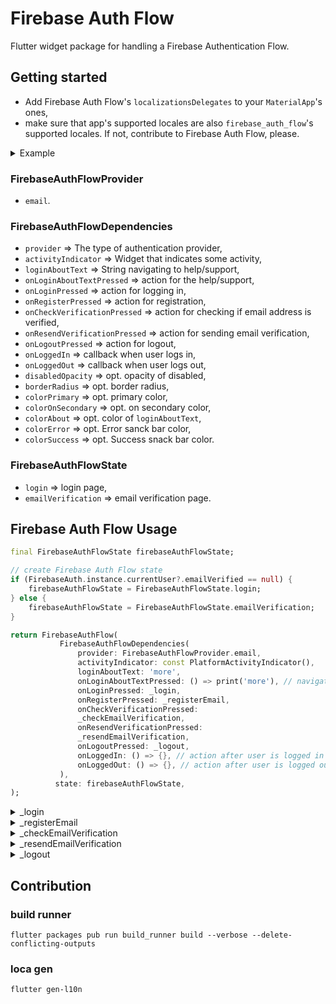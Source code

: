 <!--
This README describes the package. If you publish this package to pub.dev,
this README's contents appear on the landing page for your package.

For information about how to write a good package README, see the guide for
[writing package pages](https://dart.dev/guides/libraries/writing-package-pages).

For general information about developing packages, see the Dart guide for
[creating packages](https://dart.dev/guides/libraries/create-library-packages)
and the Flutter guide for
[developing packages and plugins](https://flutter.dev/developing-packages).
-->

# Firebase Auth Flow

Flutter widget package for handling a Firebase Authentication Flow.

## Getting started

- Add Firebase Auth Flow's `localizationsDelegates` to your `MaterialApp`'s ones,
- make sure that app's supported locales are also `firebase_auth_flow`'s supported locales. If not, contribute to Firebase Auth Flow, please.

<details>
<summary>Example</summary>

``` dart
import 'package:firebase_auth_flow/l10n/app_localizations.dart'
    as firebase_auth_flow;

class App extends StatelessWidget {
  const App({super.key});

  @override
  Widget build(BuildContext context) {
    return MaterialApp.router(
      title: Flavors.title,
      localizationsDelegates: _localizationsDelegates,
      supportedLocales: _supportedLocales,
      theme: ThemeData(
        primarySwatch: Colors.blue,
      ),
      routerConfig: appRouter,
    );
  }

  Iterable<LocalizationsDelegate<dynamic>>? get _localizationsDelegates => [
        ...AppLocalizations.localizationsDelegates,
        ...firebase_auth_flow.AppLocalizations.localizationsDelegates,
      ];

  Iterable<Locale> get _supportedLocales {
    // Make sure app's supported locales are also firebase_auth_flow's supported locales
    for (final loca in AppLocalizations.supportedLocales) {
      if (!firebase_auth_flow.AppLocalizations.supportedLocales
          .contains(loca)) {
        throw UnsupportedError(
          "Not all app's supported locales are also firebase_auth_flow's supported locales. Head to firebase_auth_flow's doc.",
        );
      }
    }
    return AppLocalizations.supportedLocales;
  }
}
```

</details>

### FirebaseAuthFlowProvider

- `email`.

### FirebaseAuthFlowDependencies

- `provider` => The type of authentication provider,
- `activityIndicator` => Widget that indicates some activity,
- `loginAboutText` => String navigating to help/support,
- `onLoginAboutTextPressed` => action for the help/support,
- `onLoginPressed` => action for logging in,
- `onRegisterPressed` => action for registration,
- `onCheckVerificationPressed` => action for checking if email address is verified,
- `onResendVerificationPressed` => action for sending email verification,
- `onLogoutPressed` => action for logout,
- `onLoggedIn` => callback when user logs in,
- `onLoggedOut` => callback when user logs out,
- `disabledOpacity` => opt. opacity of disabled,
- `borderRadius` => opt. border radius,
- `colorPrimary` => opt. primary color,
- `colorOnSecondary` => opt. on secondary color,
- `colorAbout` => opt. color of `loginAboutText`,
- `colorError` => opt. Error sanck bar color,
- `colorSuccess` => opt. Success snack bar color.

### FirebaseAuthFlowState

- `login` => login page,
- `emailVerification` => email verification page.

## Firebase Auth Flow Usage

``` dart
final FirebaseAuthFlowState firebaseAuthFlowState;

// create Firebase Auth Flow state
if (FirebaseAuth.instance.currentUser?.emailVerified == null) {
    firebaseAuthFlowState = FirebaseAuthFlowState.login;
} else {
    firebaseAuthFlowState = FirebaseAuthFlowState.emailVerification;
}

return FirebaseAuthFlow(
           FirebaseAuthFlowDependencies(
               provider: FirebaseAuthFlowProvider.email,
               activityIndicator: const PlatformActivityIndicator(),
               loginAboutText: 'more',
               onLoginAboutTextPressed: () => print('more'), // navigate to more/help
               onLoginPressed: _login,
               onRegisterPressed: _registerEmail,
               onCheckVerificationPressed:
               _checkEmailVerification,
               onResendVerificationPressed:
               _resendEmailVerification,
               onLogoutPressed: _logout,
               onLoggedIn: () => {}, // action after user is logged in
               onLoggedOut: () => {}, // action after user is logged out
           ),
          state: firebaseAuthFlowState,
);
```

<details>
<summary>_login</summary>

``` dart
Future<void> _login({
    required String email,
    required String password,
    required void Function({String? errorCode, bool? isEmailVerified})
    onLoginDone,
}) async {
    try {
        await _signIntoFirebase(email: email, password: password);
        await FirebaseAuth.instance.currentUser?.reload();
        onLoginDone(errorCode: null, isEmailVerified: isEmailVerified);
    } catch (errorCode) {
        onLoginDone(
            errorCode: errorCode.toString(),
        );
    }
}

Future<void> _signIntoFirebase({
    required String email,
    required String password,
}) async {
    try {
        await FirebaseAuth.instance
        .signInWithEmailAndPassword(email: email, password: password);
        Logging.log.info('$runtimeType -> _signIntoFirebase: signed in');
    } on FirebaseAuthException catch (e, stackTrace) {
        Logging.log.severe(
            '$runtimeType -> _signIntoFirebase: ${e.toString()}',
            e,
            stackTrace,
        );
        return Future.error(e.code);
    } catch (e, stackTrace) {
        Logging.log.severe(
            '$runtimeType -> _signIntoFirebase: ${e.toString()}',
            e,
            stackTrace,
        );
        return Future.error(FirebaseAuthFlowError.universal.code);
    }
}
```

</details>

<details>
<summary>_registerEmail</summary>

``` dart
Future<void> _registerEmail({
    required String email,
    required String password,
    required void Function({String? errorCode}) onRegisterDone,
}) async {
    try {
        await _createFirebaseAccount(
            email: email,
            password: password,
        );
        await _sendEmailVerification();
        onRegisterDone(errorCode: null);
    } catch (errorCode) {
        onRegisterDone(
            errorCode: errorCode.toString(),
        );
    }
}

Future<void> _createFirebaseAccount({
    required String email,
    required String password,
}) async {
    try {
        await FirebaseAuth.instance.createUserWithEmailAndPassword(
            email: email,
            password: password,
        );
        Logging.log.info('$runtimeType -> _createFirebaseAccount: created');
    } on FirebaseAuthException catch (e, stackTrace) {
        Logging.log.severe(
            '$runtimeType -> _createFirebaseAccountOut: ${e.toString()}',
            e,
            stackTrace,
        );
        return Future.error(e.code);
    } catch (e, stackTrace) {
        Logging.log.severe(
            '$runtimeType -> _createFirebaseAccountOut: ${e.toString()}',
            e,
            stackTrace,
        );
        return Future.error(FirebaseAuthFlowError.universal.code);
    }
}

Future<void> _sendEmailVerification() async {
    final user = FirebaseAuth.instance.currentUser;

    if (user != null && !user.emailVerified) {
        await user.sendEmailVerification();
        Logging.log.info('$runtimeType -> sendEmailVerification: sent');
    } else {
        return Future.error(FirebaseAuthFlowError.userLoggedOut.code);
    }
}
```

</details>

<details>
<summary>_checkEmailVerification</summary>

``` dart
Future<void> _checkEmailVerification({
    required void Function({String? errorCode, bool? isEmailVerified})
    onCheckDone,
}) async {
    try {
        final isEmailVerified = await _isEmailVerified();
        if (!isEmailVerified) {
            Logging.log.info(
                '$runtimeType -> checkEmailVerification: email is not verified',
            );
            onCheckDone(errorCode: FirebaseAuthFlowError.emailNotVerified.code);
        } else {
            Logging.log.info(
                '$runtimeType -> checkEmailVerification: email is verified',
            );
            onCheckDone(errorCode: null, isEmailVerified: true);
        }
    } catch (errorCode, stackTrace) {
        Logging.log.severe(
            '$runtimeType -> checkEmailConfirmation: ${errorCode.toString()}',
            errorCode,
            stackTrace,
        );
        onCheckDone(
            errorCode: errorCode.toString(),
        );
    }
}

Future<bool> _isEmailVerified() async {
    await FirebaseAuth.instance.currentUser?.reload();
    if (isEmailVerified == null) {
        Logging.log.severe(
            '$runtimeType -> _isEmailVerified: user: $user, emailVerified: $isEmailVerified',
        );
        return Future.error(FirebaseAuthFlowError.userLoggedOut.code);
    }
    Logging.log.info(
        '$runtimeType -> _isEmailVerified: is emailVerified: $isEmailVerified',
    );
    return isEmailVerified ?? false;
}
```

</details>

<details>
<summary>_resendEmailVerification</summary>

``` dart
Future<void> _resendEmailVerification({
    required void Function({String? errorCode}) onResendDone,
}) async {
    try {
        await _sendEmailVerification();
        Logging.log.info(
            '$runtimeType -> resendEmailConfirmation: email confirmation resent',
        );
        onResendDone(errorCode: null);
    } catch (errorCode, stackTrace) {
        Logging.log.severe(
            '$runtimeType -> resendEmailConfirmation: ${errorCode.toString()}',
            errorCode,
            stackTrace,
        );
        onResendDone(
            errorCode: errorCode.toString(),
        );
    }
}

Future<void> _sendEmailVerification() async {
    final user = FirebaseAuth.instance.currentUser;

    if (user != null && !user.emailVerified) {
        await user.sendEmailVerification();
        Logging.log.info('$runtimeType -> sendEmailVerification: sent');
    } else {
        return Future.error(FirebaseAuthFlowError.userLoggedOut.code);
    }
}
```

</details>

<details>
<summary>_logout</summary>

``` dart
Future<void> _logout({
    required void Function({String? errorCode}) onLogoutDone,
}) async {
    try {
        await FirebaseAuth.instance.signOut();
        Logging.log.info('$runtimeType -> logOut: logged out');
        onLogoutDone(errorCode: null);
    } catch (errorCode, stackTrace) {
        Logging.log.severe(
            '$runtimeType -> logOut: ${errorCode.toString()}',
            errorCode,
            stackTrace,
        );
        onLogoutDone(
            errorCode: errorCode.toString(),
        );
    }
}
```

</details>

## Contribution

### build runner

`flutter packages pub run build_runner build --verbose --delete-conflicting-outputs`

### loca gen

`flutter gen-l10n`
